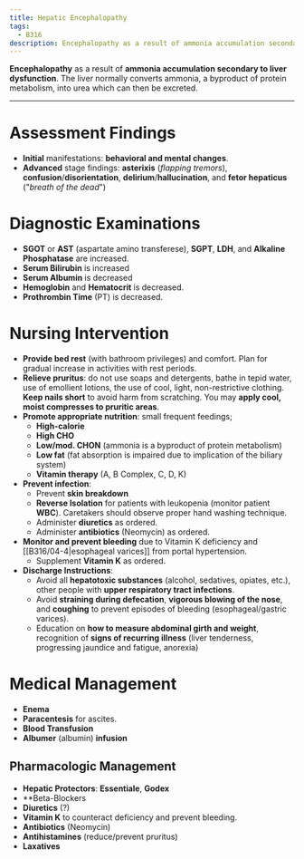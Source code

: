 ```yaml
---
title: Hepatic Encephalopathy
tags:
  - B316
description: Encephalopathy as a result of ammonia accumulation secondary to liver dysfunction. The liver normally converts ammonia, a byproduct of protein metabolism, into urea which can then be excreted.
---
```

**Encephalopathy** as a result of **ammonia accumulation secondary to liver dysfunction**. The liver normally converts ammonia, a byproduct of protein metabolism, into urea which can then be excreted.
___
# Assessment Findings
- **Initial** manifestations: **behavioral and mental changes**.
- **Advanced** stage findings: **asterixis** (*flapping tremors*), **confusion**/**disorientation**, **delirium**/**hallucination**, and **fetor hepaticus** ("*breath of the dead*")
# Diagnostic Examinations
- **SGOT** or **AST** (aspartate amino transferese), **SGPT**, **LDH**, and **Alkaline Phosphatase** are increased.
- **Serum Bilirubin** is increased
- **Serum Albumin** is decreased
- **Hemoglobin** and **Hematocrit** is decreased.
- **Prothrombin Time** (PT) is decreased.
# Nursing Intervention
- **Provide bed rest** (with bathroom privileges) and comfort. Plan for gradual increase in activities with rest periods.
- **Relieve pruritus**: do not use soaps and detergents, bathe in tepid water, use of emollient lotions, the use of cool, light, non-restrictive clothing. **Keep nails short** to avoid harm from scratching. You may **apply cool, moist compresses to pruritic areas**.
- **Promote appropriate nutrition**: small frequent feedings;
	- **High-calorie**
	- **High CHO**
	- **Low/mod. CHON** (ammonia is a byproduct of protein metabolism)
	- **Low fat** (fat absorption is impaired due to implication of the biliary system)
	- **Vitamin therapy** (A, B Complex, C, D, K)
- **Prevent infection**:
	- Prevent **skin breakdown**
	- **Reverse Isolation** for patients with leukopenia (monitor patient **WBC**). Caretakers should observe proper hand washing technique.
	- Administer **diuretics** as ordered.
	- Administer **antibiotics** (Neomycin) as ordered.
- **Monitor and prevent bleeding** due to Vitamin K deficiency and [[B316/04-4|esophageal varices]] from portal hypertension.
	- Supplement **Vitamin K** as ordered.
- **Discharge Instructions**:
	- Avoid all **hepatotoxic substances** (alcohol, sedatives, opiates, etc.), other people with **upper respiratory tract infections**.
	- Avoid **straining during defecation**, **vigorous blowing of the nose**, and **coughing** to prevent episodes of bleeding (esophageal/gastric varices).
	- Education on **how to measure abdominal girth and weight**, recognition of **signs of recurring illness** (liver tenderness, progressing jaundice and fatigue, anorexia)
# Medical Management
- **Enema**
- **Paracentesis** for ascites.
- **Blood Transfusion**
- **Albumer** (albumin) **infusion**
## Pharmacologic Management
- **Hepatic Protectors**: **Essentiale**, **Godex**
- **Beta-Blockers
- **Diuretics** (?)
- **Vitamin K** to counteract deficiency and prevent bleeding.
- **Antibiotics** (Neomycin)
- **Antihistamines** (reduce/prevent pruritus)
- **Laxatives**